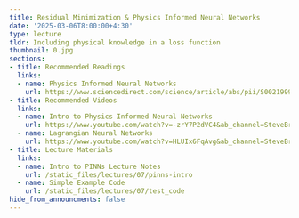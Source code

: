 ```yaml
---
title: Residual Minimization & Physics Informed Neural Networks
date: '2025-03-06T8:00:00+4:30'
type: lecture
tldr: Including physical knowledge in a loss function
thumbnail: 0.jpg
sections:
- title: Recommended Readings
  links:
  - name: Physics Informed Neural Networks
    url: https://www.sciencedirect.com/science/article/abs/pii/S0021999118307125
- title: Recommended Videos
  links:
  - name: Intro to Physics Informed Neural Networks
    url: https://www.youtube.com/watch?v=-zrY7P2dVC4&ab_channel=SteveBrunton
  - name: Lagrangian Neural Networks
    url: https://www.youtube.com/watch?v=HLUIx6FqAvg&ab_channel=SteveBrunton
- title: Lecture Materials
  links:
  - name: Intro to PINNs Lecture Notes
    url: /static_files/lectures/07/pinns-intro
  - name: Simple Example Code
    url: /static_files/lectures/07/test_code
hide_from_announcments: false
---
```

